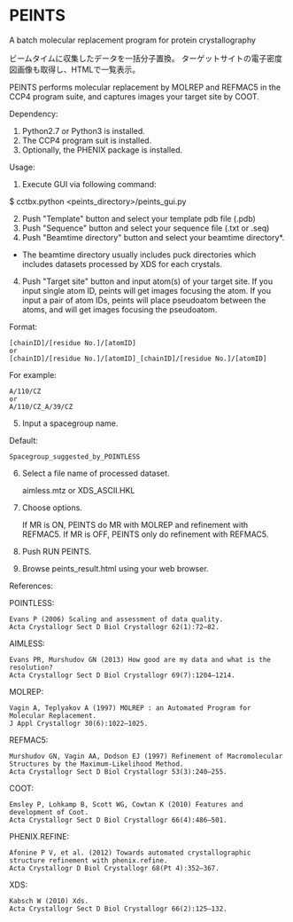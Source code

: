 # PEINTS
A batch molecular replacement program for protein crystallography

ビームタイムに収集したデータを一括分子置換。
ターゲットサイトの電子密度図画像も取得し、HTMLで一覧表示。

PEINTS performs molecular replacement by MOLREP and REFMAC5 in the CCP4 program suite, 
and captures images your target site by COOT.


Dependency:
1) Python2.7 or Python3 is installed.
2) The CCP4 program suit is installed.
3) Optionally, the PHENIX package is installed.

Usage:
1) Execute GUI via following command:

$   cctbx.python <peints_directory>/peints_gui.py

2) Push "Template" button and select your template pdb file (.pdb)
3) Push "Sequence" button and select your sequence file (.txt or .seq)
3) Push "Beamtime directory" button and select your beamtime directory*.
  * The beamtime directory usually includes puck directories which includes datasets processed by XDS for each crystals.
4) Push "Target site" button and input atom(s) of your target site.
  If you input single atom ID, peints will get images focusing the atom.
  If you input a pair of atom IDs, peints will place pseudoatom between the atoms, 
  and will get images focusing the pseudoatom.
  
  Format:
  
    [chainID]/[residue No.]/[atomID]
    or
    [chainID]/[residue No.]/[atomID]_[chainID]/[residue No.]/[atomID]
  
  For example:
  
    A/110/CZ
    or
    A/110/CZ_A/39/CZ
    
5) Input a spacegroup name.

  Default:
  
    Spacegroup_suggested_by_POINTLESS
    
6) Select a file name of processed dataset.

    aimless.mtz or XDS_ASCII.HKL
    
7) Choose options.

    If MR is ON, PEINTS do MR with MOLREP and refinement with REFMAC5.
    If MR is OFF, PEINTS only do refinement with REFMAC5.
    
8) Push RUN PEINTS.
9) Browse peints_result.html using your web browser.



References:

  POINTLESS:
  
    Evans P (2006) Scaling and assessment of data quality. 
    Acta Crystallogr Sect D Biol Crystallogr 62(1):72–82.
    
  AIMLESS:
  
    Evans PR, Murshudov GN (2013) How good are my data and what is the resolution? 
    Acta Crystallogr Sect D Biol Crystallogr 69(7):1204–1214.
    
  MOLREP:
  
    Vagin A, Teplyakov A (1997) MOLREP : an Automated Program for Molecular Replacement. 
    J Appl Crystallogr 30(6):1022–1025.
    
  REFMAC5:
  
    Murshudov GN, Vagin AA, Dodson EJ (1997) Refinement of Macromolecular Structures by the Maximum-Likelihood Method. 
    Acta Crystallogr Sect D Biol Crystallogr 53(3):240–255.
    
  COOT:
  
    Emsley P, Lohkamp B, Scott WG, Cowtan K (2010) Features and development of Coot. 
    Acta Crystallogr Sect D Biol Crystallogr 66(4):486–501.
    
  PHENIX.REFINE:
  
    Afonine P V, et al. (2012) Towards automated crystallographic structure refinement with phenix.refine. 
    Acta Crystallogr D Biol Crystallogr 68(Pt 4):352–367.
    
  XDS:
  
    Kabsch W (2010) Xds. 
    Acta Crystallogr Sect D Biol Crystallogr 66(2):125–132.
  
